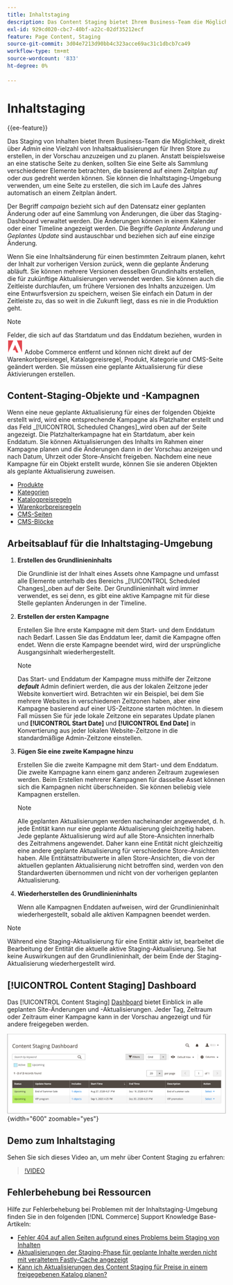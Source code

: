 ```yaml
---
title: Inhaltstaging
description: Das Content Staging bietet Ihrem Business-Team die Möglichkeit, direkt vom Administrator aus eine Vielzahl von Inhaltsaktualisierungen für Ihren Store zu erstellen, in der Vorschau anzuzeigen und zu planen.
exl-id: 929cd020-cbc7-40bf-a22c-02df35212ecf
feature: Page Content, Staging
source-git-commit: 3d04e7213d90bb4c323acce69ac31c1dbcb7ca49
workflow-type: tm+mt
source-wordcount: '833'
ht-degree: 0%

---
```


# Inhaltstaging

{{ee-feature}}

Das Staging von Inhalten bietet Ihrem Business-Team die Möglichkeit, direkt über _Admin_ eine Vielzahl von Inhaltsaktualisierungen für Ihren Store zu erstellen, in der Vorschau anzuzeigen und zu planen. Anstatt beispielsweise an eine statische Seite zu denken, sollten Sie eine Seite als Sammlung verschiedener Elemente betrachten, die basierend auf einem Zeitplan _auf_ oder _aus_ gedreht werden können. Sie können die Inhaltstaging-Umgebung verwenden, um eine Seite zu erstellen, die sich im Laufe des Jahres automatisch an einem Zeitplan ändert.

Der Begriff _campaign_ bezieht sich auf den Datensatz einer geplanten Änderung oder auf eine Sammlung von Änderungen, die über das Staging-Dashboard verwaltet werden. Die Änderungen können in einem Kalender oder einer Timeline angezeigt werden. Die Begriffe _Geplante Änderung_ und _Geplantes Update_ sind austauschbar und beziehen sich auf eine einzige Änderung.

Wenn Sie eine Inhaltsänderung für einen bestimmten Zeitraum planen, kehrt der Inhalt zur vorherigen Version zurück, wenn die geplante Änderung abläuft. Sie können mehrere Versionen desselben Grundinhalts erstellen, die für zukünftige Aktualisierungen verwendet werden. Sie können auch die Zeitleiste durchlaufen, um frühere Versionen des Inhalts anzuzeigen. Um eine Entwurfsversion zu speichern, weisen Sie einfach ein Datum in der Zeitleiste zu, das so weit in die Zukunft liegt, dass es nie in die Produktion geht.

>[!NOTE]
>
>Felder, die sich auf das Startdatum und das Enddatum beziehen, wurden in ![Adobe Commerce](../assets/adobe-logo.svg) Adobe Commerce entfernt und können nicht direkt auf der Warenkorbpreisregel, Katalogpreisregel, Produkt, Kategorie und CMS-Seite geändert werden. Sie müssen eine geplante Aktualisierung für diese Aktivierungen erstellen.

## Content-Staging-Objekte und -Kampagnen

Wenn eine neue geplante Aktualisierung für eines der folgenden Objekte erstellt wird, wird eine entsprechende Kampagne als Platzhalter erstellt und das Feld _[!UICONTROL Scheduled Changes]_wird oben auf der Seite angezeigt. Die Platzhalterkampagne hat ein Startdatum, aber kein Enddatum. Sie können Aktualisierungen des Inhalts im Rahmen einer Kampagne planen und die Änderungen dann in der Vorschau anzeigen und nach Datum, Uhrzeit oder Store-Ansicht freigeben. Nachdem eine neue Kampagne für ein Objekt erstellt wurde, können Sie sie anderen Objekten als geplante Aktualisierung zuweisen.

- [Produkte](../catalog/product-scheduled-changes.md)
- [Kategorien](../catalog/category-scheduled-changes.md)
- [Katalogpreisregeln](../merchandising-promotions/price-rule-catalog-scheduled-changes.md)
- [Warenkorbpreisregeln](../merchandising-promotions/price-rule-cart-scheduled-changes.md)
- [CMS-Seiten](pages-workspace.md#scheduled-changes)
- [CMS-Blöcke](blocks.md)

## Arbeitsablauf für die Inhaltstaging-Umgebung

1. **Erstellen des Grundlinieninhalts**

   Die Grundlinie ist der Inhalt eines Assets ohne Kampagne und umfasst alle Elemente unterhalb des Bereichs _[!UICONTROL Scheduled Changes]_oben auf der Seite. Der Grundlinieninhalt wird immer verwendet, es sei denn, es gibt eine aktive Kampagne mit für diese Stelle geplanten Änderungen in der Timeline.

1. **Erstellen der ersten Kampagne**

   Erstellen Sie Ihre erste Kampagne mit dem Start- und dem Enddatum nach Bedarf. Lassen Sie das Enddatum leer, damit die Kampagne offen endet. Wenn die erste Kampagne beendet wird, wird der ursprüngliche Ausgangsinhalt wiederhergestellt.

   >[!NOTE]
   >
   >Das Start- und Enddatum der Kampagne muss mithilfe der Zeitzone **_default_** Admin definiert werden, die aus der lokalen Zeitzone jeder Website konvertiert wird. Betrachten wir ein Beispiel, bei dem Sie mehrere Websites in verschiedenen Zeitzonen haben, aber eine Kampagne basierend auf einer US-Zeitzone starten möchten. In diesem Fall müssen Sie für jede lokale Zeitzone ein separates Update planen und **[!UICONTROL Start Date]** und **[!UICONTROL End Date]** in Konvertierung aus jeder lokalen Website-Zeitzone in die standardmäßige Admin-Zeitzone einstellen.

1. **Fügen Sie eine zweite Kampagne hinzu**

   Erstellen Sie die zweite Kampagne mit dem Start- und dem Enddatum. Die zweite Kampagne kann einem ganz anderen Zeitraum zugewiesen werden. Beim Erstellen mehrerer Kampagnen für dasselbe Asset können sich die Kampagnen nicht überschneiden. Sie können beliebig viele Kampagnen erstellen.

   >[!NOTE]
   >
   >Alle geplanten Aktualisierungen werden nacheinander angewendet, d. h. jede Entität kann nur eine geplante Aktualisierung gleichzeitig haben. Jede geplante Aktualisierung wird auf alle Store-Ansichten innerhalb des Zeitrahmens angewendet. Daher kann eine Entität nicht gleichzeitig eine andere geplante Aktualisierung für verschiedene Store-Ansichten haben. Alle Entitätsattributwerte in allen Store-Ansichten, die von der aktuellen geplanten Aktualisierung nicht betroffen sind, werden von den Standardwerten übernommen und nicht von der vorherigen geplanten Aktualisierung.

1. **Wiederherstellen des Grundlinieninhalts**

   Wenn alle Kampagnen Enddaten aufweisen, wird der Grundlinieninhalt wiederhergestellt, sobald alle aktiven Kampagnen beendet werden.

>[!NOTE]
>
>Während eine Staging-Aktualisierung für eine Entität aktiv ist, bearbeitet die Bearbeitung der Entität die aktuelle aktive Staging-Aktualisierung. Sie hat keine Auswirkungen auf den Grundlinieninhalt, der beim Ende der Staging-Aktualisierung wiederhergestellt wird.

## [!UICONTROL Content Staging] Dashboard

Das [!UICONTROL Content Staging] [Dashboard](content-staging-dashboard.md) bietet Einblick in alle geplanten Site-Änderungen und -Aktualisierungen. Jeder Tag, Zeitraum oder Zeitraum einer Kampagne kann in der Vorschau angezeigt und für andere freigegeben werden.

![Staging-Dashboard](./assets/content-staging-dashboard-grid.png){width="600" zoomable="yes"}

## Demo zum Inhaltstaging

Sehen Sie sich dieses Video an, um mehr über Content Staging zu erfahren:

>[!VIDEO](https://video.tv.adobe.com/v/343784?quality=12)

## Fehlerbehebung bei Ressourcen

Hilfe zur Fehlerbehebung bei Problemen mit der Inhaltstaging-Umgebung finden Sie in den folgenden [!DNL Commerce] Support Knowledge Base-Artikeln:

- [Fehler 404 auf allen Seiten aufgrund eines Problems beim Staging von Inhalten](https://experienceleague.adobe.com/docs/commerce-knowledge-base/kb/troubleshooting/site-down-or-unresponsive/error-404-on-all-pages-due-to-content-staging-issue.html)
- [Aktualisierungen der Staging-Phase für geplante Inhalte werden nicht mit veraltetem Fastly-Cache angezeigt](https://experienceleague.adobe.com/docs/commerce-knowledge-base/kb/troubleshooting/miscellaneous/scheduled-content-staging-updates-not-displayed-with-stale-fastly-cache.html)
- [Kann ich Aktualisierungen des Content Staging für Preise in einem freigegebenen Katalog planen?](https://experienceleague.adobe.com/docs/commerce-knowledge-base/kb/faq/can-i-schedule-content-staging-updates-for-prices-in-a-shared-catalog.html)
